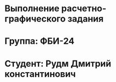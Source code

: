 # Выполнение расчетно-графического задания

# Группа: ФБИ-24

# Студент: Рудм Дмитрий константинович
